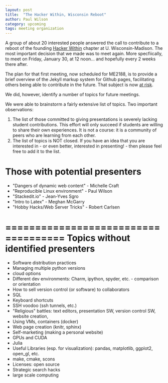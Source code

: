 ```yaml
---
layout: post
title:  "The Hacker Within, Wisconsin Reboot"
author: Paul Wilson
category: upcoming
tags: meeting organization
---
```


A group of about 20 interested people answered the call to contribute to a
reboot of the founding [Hacker Within][thw] chapter at U. Wisconsin-Madison.
The most important decision that we made was to meet again.  More
specfiically, to meet on Friday, January 30, at 12 noon... and hopefully every
2 weeks there after.

The plan for that first meeting, now scheduled for ME2188, is to provide a
brief overview of the Jekyll markup system for Github pages, facilitating
others being able to contribute in the future.  That subject is now [at risk][email].

We did, however, identify a number of topics for future meetings.

We were able to brainstorm a fairly extensive list of topics.  Two important observations:

1. The list of those committed to giving presentations is severely lacking
   student contributions.  This effort will only succeed if students are
   willing to share their own experiences.  It is not a course: it is a
   community of peers who are learning from each other.
2. The list of topics is NOT closed.  If you have an idea that you are
   interested in - or even better, interested in presenting! - then please
   feel free to add it to the list.

Those with potential presenters
=================================

* "Dangers of dynamic web content" - Michelle Craft
* "Reproducible Linux environment"  - Paul Wilson
* "Stackedit.io" - Jean-Yves Sgro
* "Intro to Latex" - Meghan McGarry
* "Hobby Hacks/Web Server Tricks" - Robert Carlsen

====================================
Topics without identified presenters
=====================================

* Software distribution practices
* Managing multiple python versions
* cloud options
* Different dev environments: Charm, ipython, spyder, etc. - comparison or orientation
* How to sell version control (or software) to collaborators
* SQL
* Keyboard shortcuts
* SSH voodoo (ssh tunnels, etc.)
* "Religious" battles: text editors, presentation SW, version control SW, website creation,
* Using VMs, containers (docker)
* Web page creation (knitr, sphinx)
* Self-marketing (making a personal website)
* GPUs and CUDA
* Julia
* Useful Libraries (esp. for visualization): pandas, matplotlib, ggplot2, open_gl, etc.
* make, cmake, scons
* Licenses: open source
* Strategic search hacks
* large scale computing

[thw]: http://thehackerwithin.github.io
[email]: https://groups.google.com/forum/#!topic/wisc-hacker-within/G0IePqQw8Mg
